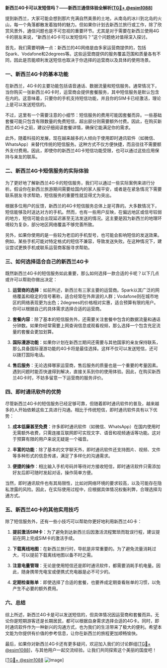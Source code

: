 **新西兰4G卡可以发短信吗？——新西兰通信体验全解析[[TG💪+ @esim1088](https://t.me/s/esim1088)]**

提到新西兰，大家可能会想到那片充满自然美景的土地，从南岛的冰川到北岛的火山，每一个角落都散发着独特的魅力。但如果你计划去新西兰旅行或工作，除了欣赏风景外，通信问题也是不可忽视的重要环节。尤其是对于需要在新西兰使用4G卡的朋友来说，“新西兰4G卡可以发短信吗？”这个问题绝对值得深入探讨。

首先，我们需要明确一点：新西兰的4G网络是由多家运营商提供的，包括Spark、Vodafone和2degrees等。这些运营商提供的服务覆盖范围和质量各有不同，因此是否能顺利发送短信也取决于你选择的运营商以及具体的使用场景。

### 一、新西兰4G卡的基本功能

在新西兰，4G卡的主要功能包括语音通话、数据流量和短信服务。通常情况下，当你购买一张新西兰4G卡时，运营商会提供套餐服务，其中短信服务是默认包含在内的。这意味着，只要你的手机支持短信功能，并且你的SIM卡已经激活，理论上是可以发送短信的。

不过，这里有一个需要注意的小细节：短信服务的费用可能因套餐而异。一些基础套餐可能只包含有限数量的免费短信，超出部分则需要额外付费。因此，在购买新西兰4G卡之前，建议仔细阅读套餐详情，确保它能满足你的需求。

此外，随着科技的发展，现在越来越多的人倾向于使用即时通讯软件（如微信、WhatsApp）来替代传统的短信服务。这种方式不仅方便快捷，而且往往不需要额外支付费用。因此，即使你的新西兰4G卡短信功能受限，也可以通过这些应用保持与亲友的联系。

### 二、新西兰4G卡短信服务的实际体验

为了更好地了解新西兰4G卡的短信服务，我们可以通过一些实际案例来进行分析。假设你在新西兰旅游期间需要给国内的家人报平安，或者是在紧急情况下需要联系朋友寻求帮助，短信服务的重要性就显得尤为突出。

根据多位用户的反馈，新西兰的4G卡短信服务总体上是可靠的。大多数情况下，短信能够及时送达对方的手机。然而，也有一些用户反映，在偏远地区或信号较弱的地方，短信可能会出现延迟甚至无法发送的情况。这主要是因为新西兰的地理环境较为复杂，部分地区网络覆盖不够完善所致。

另外，如果你使用的是一些较为老旧的手机型号，也可能会影响短信的发送效果。例如，某些手机可能对特定格式的短信不兼容，导致发送失败。在这种情况下，建议尝试更换手机或联系运营商客服寻求帮助。

### 三、如何选择适合自己的新西兰4G卡

既然新西兰4G卡的短信服务如此重要，那么如何选择一款合适的卡呢？以下几点或许可以帮助你做出决定：

1. **运营商的选择**：如前所述，新西兰有三家主要的运营商。Spark以其广泛的网络覆盖和稳定的信号著称，适合经常在外奔波的人群；Vodafone则在城市地区的网络表现更为出色；2degrees的价格相对实惠，适合预算有限的用户。你可以根据自己的具体需求选择合适的运营商。

2. **套餐内容**：除了基本的短信服务外，还需要关注套餐中包含的数据流量和通话分钟数。如果你经常需要上网查询信息或观看视频，那么选择一个包含充足流量的套餐会更加划算。

3. **国际漫游功能**：如果你计划在新西兰期间还需要与其他国家的亲友保持联系，那么具备国际漫游功能的4G卡将是最佳选择。这样不仅可以发送短信，还可以拨打国际电话。

4. **售后服务**：无论选择哪家运营商，售后服务的质量也是一个重要的考量因素。遇到问题时能否快速得到解决，直接关系到你的使用体验。因此，在购买新西兰4G卡时，不妨多留意一下运营商的服务评价。

### 四、即时通讯软件的优势

尽管新西兰4G卡的短信服务已经足够可靠，但随着即时通讯软件的普及，越来越多的人开始依赖这些工具进行沟通。相比于传统短信，即时通讯软件具有以下优势：

1. **成本低廉甚至免费**：许多即时通讯软件（如微信、WhatsApp）在国内使用时无需额外收费，只需连接互联网即可实现文字、语音和视频通话等功能。这对于预算有限的用户来说无疑是一个福音。

2. **丰富的功能**：除了基本的文字聊天外，即时通讯软件还支持图片、视频、文件等多种形式的信息传递，满足了多样化的沟通需求。

3. **便捷的操作**：相比输入手机号码并等待对方接收短信，即时通讯软件只需添加好友后即可随时发起对话，操作简单方便。

当然，即时通讯软件也有其局限性，比如对网络环境的要求较高，以及可能存在隐私泄露的风险。因此，在实际使用过程中，应根据具体情况权衡利弊，合理选择沟通方式。

### 五、新西兰4G卡的其他实用技巧

除了短信服务外，还有一些小技巧可以帮助你更好地利用新西兰4G卡：

1. **提前激活SIM卡**：为了避免到达新西兰后因激活流程繁琐而耽误行程，建议提前在网上完成SIM卡的激活手续。

2. **下载离线地图**：在新西兰旅行时，导航是非常重要的。为了避免流量消耗过大，可以提前下载离线地图以备不时之需。

3. **注意电量管理**：无论是使用短信还是即时通讯软件，都需要消耗手机电量。因此，随身携带充电宝或便携式充电器是必不可少的。

4. **定期检查账单**：即使选择了合适的套餐，也要养成定期查看账单的习惯，以免产生不必要的额外费用。

### 六、总结

综上所述，新西兰4G卡是可以发送短信的，但具体情况因运营商和套餐而异。无论你是短期游客还是长期居民，都可以根据自身需求选择合适的4G卡。同时，即时通讯软件作为一种新兴的沟通方式，也为我们的生活带来了极大的便利。希望本文能为你提供有价值的参考信息，让你在新西兰的旅程更加顺畅愉快。

最后，如果你对新西兰4G卡还有更多疑问，欢迎加入我们的讨论群组[[TG💪+ @esim1088](https://t.me/s/esim1088)]，与其他用户一起交流经验。让我们共同探索这个美丽的国度吧！

[[TG💪+ @esim1088](https://t.me/s/esim1088) ![Image](https://i.postimg.cc/4NQfJmqS/Snipaste-2025-05-13-00-14-12.png)]